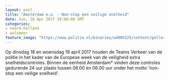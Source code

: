 ```yaml
---
layout: post
title: "Amsterdam e.o. - Non-stop een veilige snelheid"
date: Sun, 16 Apr 2017 19:08:00 GMT
categories: 
- noord-holland 
- aalsmeer 
feature_image: "https://www.politie.nl/binaries/w400h225/content/gallery/politie/stockfotos/infra-en-voertuigen/lasercontrole-snelheid-auto.jpg"
---
```


Op dinsdag 18 en woensdag 19 april 2017 houden de Teams Verkeer van de politie in het kader van de Europese week van de veiligheid extra snelheidscontroles. Binnen de eenheid Amsterdam* vinden deze controles gedurende 24 uur plaats tussen 06.00 en 06.00 uur onder het motto 'non-stop een veilige snelheid'.
